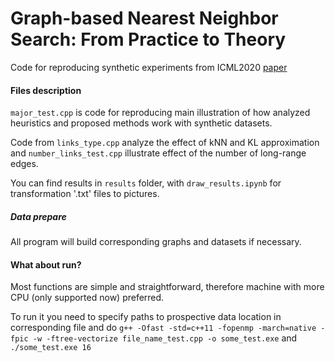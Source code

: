 # Graph-based Nearest Neighbor Search: From Practice to Theory
Code for reproducing synthetic experiments from ICML2020 [paper](https://arxiv.org/abs/1907.00845)


#### Files description
`major_test.cpp` is code for reproducing main illustration of how analyzed heuristics and proposed methods work with synthetic datasets. 

Code from `links_type.cpp` analyze the effect of kNN and KL approximation and `number_links_test.cpp` illustrate effect of the number of long-range edges.

You can find results in `results` folder, with `draw_results.ipynb` for transformation '.txt' files to pictures.

##### Data prepare
All program will build corresponding graphs and datasets if necessary.

#### What about run?
Most functions are simple and straightforward, therefore machine with more CPU (only supported now) preferred.

To run it you need to specify paths to prospective data location in corresponding file and do
`g++ -Ofast -std=c++11 -fopenmp -march=native -fpic -w -ftree-vectorize file_name_test.cpp -o some_test.exe` 
and
 `./some_test.exe 16`
